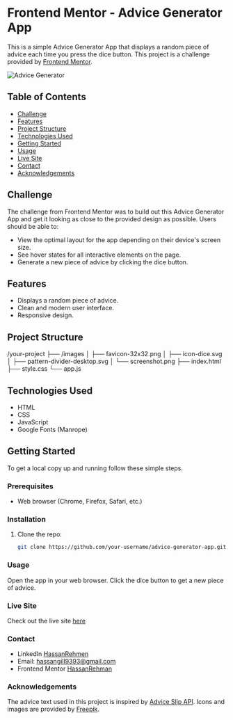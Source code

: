 # Frontend Mentor - Advice Generator App

This is a simple Advice Generator App that displays a random piece of advice each time you press the dice button. This project is a challenge provided by [Frontend Mentor](https://www.frontendmentor.io).

![Advice Generator](./images/App-screenshot.png)

## Table of Contents
- [Challenge](#challenge)
- [Features](#features)
- [Project Structure](#project-structure)
- [Technologies Used](#technologies-used)
- [Getting Started](#getting-started)
- [Usage](#usage)
- [Live Site](#live-site)
- [Contact](#contact)
- [Acknowledgements](#acknowledgements)

## Challenge

The challenge from Frontend Mentor was to build out this Advice Generator App and get it looking as close to the provided design as possible. Users should be able to:

- View the optimal layout for the app depending on their device's screen size.
- See hover states for all interactive elements on the page.
- Generate a new piece of advice by clicking the dice button.

## Features

- Displays a random piece of advice.
- Clean and modern user interface.
- Responsive design.

## Project Structure

/your-project
├── /images
│   ├── favicon-32x32.png
│   ├── icon-dice.svg
│   ├── pattern-divider-desktop.svg
│   └── screenshot.png
├── index.html
├── style.css
└── app.js

## Technologies Used

- HTML
- CSS
- JavaScript
- Google Fonts (Manrope)

## Getting Started

To get a local copy up and running follow these simple steps.

### Prerequisites

- Web browser (Chrome, Firefox, Safari, etc.)

### Installation

1. Clone the repo:
   ```sh
   git clone https://github.com/your-username/advice-generator-app.git
   ```
### Usage

Open the app in your web browser. Click the dice button to get a new piece of advice.

### Live Site

Check out the live site [here](https://advice-generator-app-eight-pink.vercel.app/)

### Contact
- LinkedIn [HassanRehmen](https://www.linkedin.com/in/hassan-gill-41179a2a1/)
- Email: [hassangill9393@gmail.com](mailto:hassangill9393@gmail.com)
- Frontend Mentor [HassanRehman](https://www.frontendmentor.io/profile/HassanRehman9393)

### Acknowledgements

The advice text used in this project is inspired by [Advice Slip API](https://api.adviceslip.com/).
Icons and images are provided by [Freepik](https://www.freepik.com/).

   
